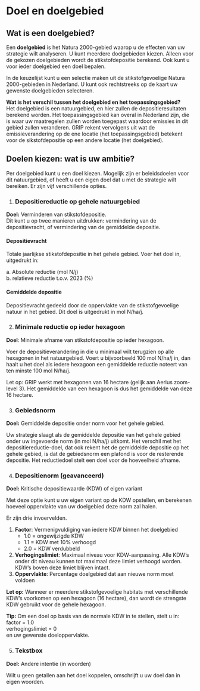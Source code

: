 # Doel en doelgebied

## Wat is een doelgebied?

Een **doelgebied** is het Natura 2000-gebied waarop u de effecten van uw strategie wilt analyseren. U kunt meerdere doelgebieden kiezen. Alleen voor de gekozen doelgebieden wordt de stikstofdepositie berekend. Ook kunt u voor ieder doelgebied een doel bepalen. 

In de keuzelijst kunt u een selectie maken uit de stikstofgevoelige Natura 2000-gebieden in Nederland. U kunt ook rechtstreeks op de kaart uw gewenste doelgebieden selecteren.

**Wat is het verschil tussen het doelgebied en het toepassingsgebied?**  
Het doelgebied is een natuurgebied, en hier zullen de depositieresultaten berekend worden. Het toepassingsgebied kan overal in Nederland zijn, die is waar uw maatregelen zullen worden toegepast waardoor emissies in dit gebied zullen veranderen. GRIP rekent vervolgens uit wat de emissieverandering op de ene locatie (het toepassingsgebied) betekent voor de sikstofdepositie op een andere locatie (het doelgebied).

## Doelen kiezen: wat is uw ambitie?

Per doelgebied kunt u een doel kiezen. Mogelijk zijn er beleidsdoelen voor dit natuurgebied, of heeft u een eigen doel dat u met de strategie wilt bereiken. Er zijn vijf verschillende opties.

1. ### Depositiereductie op gehele natuurgebied

**Doel:** Verminderen van stikstofdepositie.  
Dit kunt u op twee manieren uitdrukken: vermindering van de depositievracht, of vermindering van de gemiddelde depositie. 

#### Depositievracht

Totale jaarlijkse stikstofdepositie in het gehele gebied. Voer het doel in, uitgedrukt in:

a. Absolute reductie (mol N/j)  
b. relatieve reductie t.o.v. 2023 (%)

#### Gemiddelde depositie

Depositievracht gedeeld door de oppervlakte van de stikstofgevoelige natuur in het gebied. Dit doel is uitgedrukt in mol N/ha/j.

2. ### Minimale reductie op ieder hexagoon

**Doel**: Minimale afname van stikstofdepositie op ieder hexagoon. 

Voer de depositieverandering in die u minimaal wilt terugzien op alle hexagonen in het natuurgebied. Voert u bijvoorbeeld 100 mol N/ha/j in, dan haalt u het doel als iedere hexagoon een gemiddelde reductie noteert van ten minste 100 mol N/ha/j.

Let op: GRIP werkt met hexagonen van 16 hectare (gelijk aan Aerius zoom-level 3). Het gemiddelde van een hexagoon is dus het gemiddelde van deze 16 hectare.

3. ### Gebiedsnorm

**Doel:** Gemiddelde depositie onder norm voor het gehele gebied.

Uw strategie slaagt als de gemiddelde depositie van het gehele gebied onder uw ingevoerde norm (in mol N/ha/j) uitkomt. Het verschil met het depositiereductie-doel, dat ook rekent het de gemiddelde depositie op het gehele gebied, is dat de gebiedsnorm een plafond is voor de resterende depositie. Het reductiedoel stelt een doel voor de hoeveelheid afname.

4. ### Depositienorm (geavanceerd)

**Doel:** Kritische depositiewaarde (KDW) of eigen variant

Met deze optie kunt u uw eigen variant op de KDW opstellen, en berekenen hoeveel oppervlakte van uw doelgebied deze norm zal halen. 

Er zijn drie invoervelden. 

1. **Factor**: Vermenigvuldiging van iedere KDW binnen het doelgebied  
   * 1.0 \= ongewijzigde KDW  
   * 1.1 \= KDW met 10% verhoogd  
   * 2.0 \= KDW verdubbeld  
2. **Verhogingslimiet**: Maximaal niveau voor KDW-aanpassing. Alle KDW’s onder dit niveau kunnen tot maximaal deze limiet verhoogd worden. KDW’s boven deze limiet blijven intact.  
3. **Oppervlakte**: Percentage doelgebied dat aan nieuwe norm moet voldoen

**Let op:** Wanneer er meerdere stikstofgevoelige habitats met verschillende KDW’s voorkomen op een hexagoon (16 hectare), dan wordt de strengste KDW gebruikt voor de gehele hexagoon. 

**Tip:** Om een doel op basis van de normale KDW in te stellen, stelt u in:  
factor \= 1.0  
verhogingslimiet \= 0  
en uw gewenste doeloppervlakte.

5. ### Tekstbox

**Doel:** Andere intentie (in woorden)

Wilt u geen getallen aan het doel koppelen, omschrijft u uw doel dan in eigen woorden.
